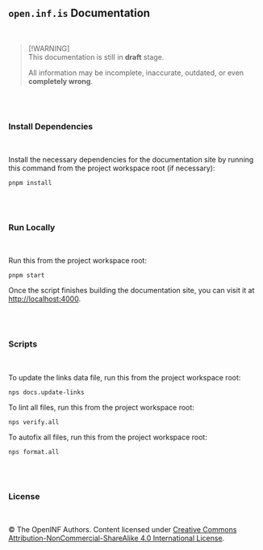 ## `open.inf.is` Documentation

<br />

> [!WARNING]<br />
> This documentation is still in **draft** stage.
>
> All information may be incomplete, inaccurate, outdated, or even
> **completely wrong**.

<br /><br />

### Install Dependencies

<br />

Install the necessary dependencies for the documentation site by running this
command from the project workspace root (if necessary):

```shell
pnpm install
```

<br /><br />

### Run Locally

<br />

Run this from the project workspace root:

```shell
pnpm start
```

Once the script finishes building the documentation site, you can visit it at
<http://localhost:4000>.

<br /><br />

### Scripts

<br />

To update the links data file, run this from the project workspace root:

```shell
nps docs.update-links
```

To lint all files, run this from the project workspace root:

```shell
nps verify.all
```

To autofix all files, run this from the project workspace root:

```shell
nps format.all
```

<br /><br />

### License

<br />

&copy; The OpenINF Authors. Content licensed under
[Creative Commons Attribution-NonCommercial-ShareAlike 4.0 International License](https://creativecommons.org/licenses/by-nc-sa/4.0/).
